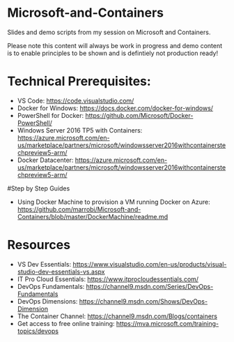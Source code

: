 # Microsoft-and-Containers
Slides and demo scripts from my session on Microsoft and Containers.

Please note this content will always be work in progress and demo content is to enable principles to be shown and is defintiely not production ready! 

# Technical Prerequisites:
-   VS Code: https://code.visualstudio.com/
-   Docker for Windows: https://docs.docker.com/docker-for-windows/
-   PowerShell for Docker: https://github.com/Microsoft/Docker-PowerShell/ 
-   Windows Server 2016 TP5 with Containers: https://azure.microsoft.com/en-us/marketplace/partners/microsoft/windowsserver2016withcontainerstechpreview5-arm/
-   Docker Datacenter: https://azure.microsoft.com/en-us/marketplace/partners/microsoft/windowsserver2016withcontainerstechpreview5-arm/

#Step by Step Guides
- Using Docker Machine to provision a VM running Docker on Azure: https://github.com/marrobi/Microsoft-and-Containers/blob/master/DockerMachine/readme.md

# Resources
-   VS Dev Essentials: https://www.visualstudio.com/en-us/products/visual-studio-dev-essentials-vs.aspx
-   IT Pro Cloud Essentials: https://www.itprocloudessentials.com/   
-   DevOps Fundamentals: https://channel9.msdn.com/Series/DevOps-Fundamentals 
-   DevOps Dimensions: https://channel9.msdn.com/Shows/DevOps-Dimension 
-   The Container Channel: https://channel9.msdn.com/Blogs/containers 
-   Get access to free online training: https://mva.microsoft.com/training-topics/devops 
